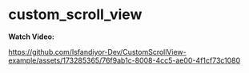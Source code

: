 # custom_scroll_view
**Watch Video:** 

https://github.com/Isfandiyor-Dev/CustomScrollView-example/assets/173285365/76f9ab1c-8008-4cc5-ae00-4f1cf73c1080


 
